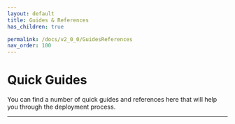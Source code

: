 ```yaml
---
layout: default
title: Guides & References
has_children: true

permalink: /docs/v2_0_0/GuidesReferences
nav_order: 100
---
```


# Quick Guides
You can find a number of quick guides and references here that will help you through the deployment process.

--- 

